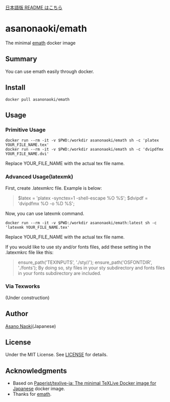 [日本語版 README はこちら](/README_ja.md)

# asanonaoki/emath
The minimal [emath](http://emath.s40.xrea.com/) docker image


## Summary
You can use emath easily through docker.


## Install
```
docker pull asanonaoki/emath
```

## Usage
### Primitive Usage
```
docker run --rm -it -v $PWD:/workdir asanonaoki/emath sh -c 'platex YOUR_FILE_NAME.tex'
docker run --rm -it -v $PWD:/workdir asanonaoki/emath sh -c 'dvipdfmx YOUR_FILE_NAME.dvi'
```
Replace YOUR_FILE_NAME with the actual tex file name.

### Advanced Usage(latexmk)
First, create .latexmkrc file. Example is below:
>$latex = 'platex -synctex=1 -shell-escape %O %S';
>$dvipdf = 'dvipdfmx %O -o %D %S';

Now, you can use latexmk command.
```
docker run --rm -it -v $PWD:/workdir asanonaoki/emath:latest sh -c 'latexmk YOUR_FILE_NAME.tex'
```
Replace YOUR_FILE_NAME with the actual tex file name.

If you would like to use sty and/or fonts files, add these setting in the .latexmkrc file like this:
>ensure_path('TEXINPUTS', './sty//');
>ensure_path('OSFONTDIR', './fonts');
By doing so, sty files in your sty subdirectory and fonts files in your fonts subdirectory are included.

### Via Texworks
(Under construction)

## Author
[Asano Naoki](https://asanonaoki.com/blog/)(Japanese)


## License
Under the MIT License. See [LICENSE](/LICENSE) for details.


## Acknowledgments
- Based on [Paperist/texlive-ja: The minimal TeXLive Docker image for Japanese](https://github.com/Paperist/texlive-ja) docker image.
- Thanks for [emath](http://emath.s40.xrea.com/).

